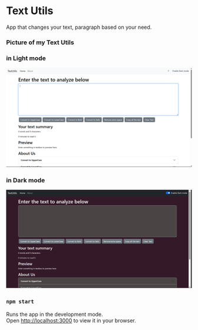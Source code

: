 # Text Utils
App that changes your text, paragraph based on your need.

### Picture of my Text Utils
### in Light mode
![Text utils light mode](./image.png)

### in Dark mode
![Text utils dark mode](./image-1.png)


### `npm start`

Runs the app in the development mode.\
Open [http://localhost:3000](http://localhost:3000) to view it in your browser.
